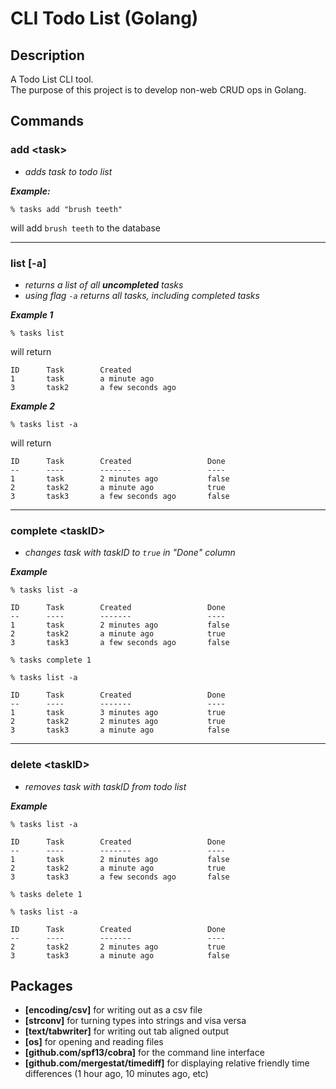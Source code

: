 # CLI Todo List (Golang)

## Description

A Todo List CLI tool.  
The purpose of this project is to develop non-web CRUD ops in Golang.

## Commands

### add \<task>

- *adds task to todo list*

***Example:***

`% tasks add "brush teeth"`

will add `brush teeth` to the database

---

### list [-a]
- *returns a list of all **uncompleted** tasks*
- *using flag `-a` returns all tasks, including completed tasks*

***Example 1***

`% tasks list`

will return

```
ID      Task        Created
1       task        a minute ago
3       task2       a few seconds ago
```

***Example 2***

`% tasks list -a`

will return

```
ID      Task        Created                 Done
--      ----        -------                 ----
1       task        2 minutes ago           false
2       task2       a minute ago            true
3       task3       a few seconds ago       false
```
---

### complete \<taskID>

- *changes task with taskID to `true` in "Done" column*

***Example***

`% tasks list -a`

```
ID      Task        Created                 Done
--      ----        -------                 ----
1       task        2 minutes ago           false
2       task2       a minute ago            true
3       task3       a few seconds ago       false
```

`% tasks complete 1`

`% tasks list -a`

```
ID      Task        Created                 Done
--      ----        -------                 ----
1       task        3 minutes ago           true
2       task2       2 minutes ago           true
3       task3       a minute ago            false
```
---
### delete \<taskID>

- *removes task with taskID from todo list*

***Example***

`% tasks list -a`

```
ID      Task        Created                 Done
--      ----        -------                 ----
1       task        2 minutes ago           false
2       task2       a minute ago            true
3       task3       a few seconds ago       false
```

`% tasks delete 1`

`% tasks list -a`

```
ID      Task        Created                 Done
--      ----        -------                 ----
2       task2       2 minutes ago           true
3       task3       a minute ago            false
```

## Packages

- **[encoding/csv]** for writing out as a csv file
- **[strconv]** for turning types into strings and visa versa
- **[text/tabwriter]** for writing out tab aligned output
- **[os]** for opening and reading files
- **[github.com/spf13/cobra]** for the command line interface
- **[github.com/mergestat/timediff]** for displaying relative friendly time differences (1 hour ago, 10 minutes ago, etc)



